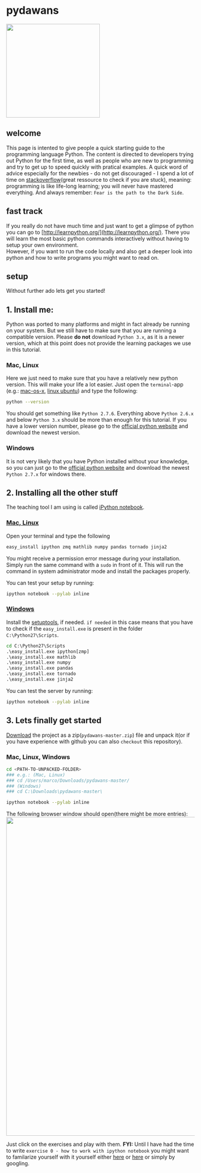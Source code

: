 pydawans
========


<img src="http://octodex.github.com/images/octobiwan.jpg" width="250px;">
<!---
more octocat art: http://octodex.github.com/
-->


## welcome
This page is intented to give people a quick starting guide to the programming language Python. The content is directed to developers trying out Python for the first time, as well as people who are new to programming and try to get up to speed quickly with pratical examples. A quick word of advice especially for the newbies - do not get discouraged - I spend a lot of time on [stackoverflow](http://stackoverflow.com/)(great ressource to check if you are stuck), meaning: programming is like life-long learning; you will never have mastered everything. And always remember: `Fear is the path to the Dark Side`.

## fast track
If you really do not have much time and just want to get a glimpse of python you can go to [http://learnpython.org/](http://learnpython.org/). There you will learn the most basic python commands interactively without having to setup your own environment.  
However, if you want to run the code locally and also get a deeper look into python and how to write programs you might want to read on.

## setup
Without further ado lets get you started!

## 1. Install me:
Python was ported to many platforms and might in fact already be running on your system. But we still have to make sure that you are running a compatible version.
Please **do not** download `Python 3.x`, as it is a newer version, which at this point does not provide the learning packages we use in this tutorial.

### Mac, Linux
Here we just need to make sure that you have a relatively new python version. This will make your life a lot easier. Just open the `terminal`-app (e.g.: [mac-os-x](http://en.wikipedia.org/wiki/Terminal_(OS_X)), [linux ubuntu](https://help.ubuntu.com/community/UsingTheTerminal)) and type the following:

```bash
python --version
```

You should get something like `Python 2.7.6`. Everything above `Python 2.6.x` and below `Python 3.x` should be more than enough for this tutorial. If you have a lower version number, please go to the [official python website](http://www.python.org/download/) and download the newest version.

### Windows
 It is not very likely that you have Python installed without your knowledge, so you can just go to the [official python website](http://www.python.org/download/) and download the newest `Python 2.7.x` for windows there. 

## 2. Installing all the other stuff
The teaching tool I am using is called [iPython notebook](http://ipython.org/notebook.html).

### [Mac, Linux](http://ipython.org/ipython-doc/stable/install/install.html#installation-using-easy-install-or-pip)

Open your terminal and type the following
```bash
easy_install ipython zmq mathlib numpy pandas tornado jinja2
```

You might receive a permission error message during your installation. Simply run the same command with a `sudo` in front of it. This will run the command in system administrator mode and install the packages properly.

You can test your setup by running:
```bash
ipython notebook --pylab inline
```

### [Windows](http://ipython.org/ipython-doc/stable/install/install.html#windows)

Install the [setuptools](https://pypi.python.org/pypi/setuptools#windows), if needed. `if needed` in this case means that you have to check if the `easy_install.exe` is present in the folder `C:\Python27\Scripts`.

```bat
cd C:\Python27\Scripts
.\easy_install.exe ipython[zmp]
.\easy_install.exe math­lib
.\easy_install.exe numpy
.\easy_install.exe pandas
.\easy_install.exe tornado
.\easy_install.exe jinja2
```

You can test the server by running:
```bash
ipython notebook --pylab inline
```

## 3. Lets finally get started

[Download](https://github.com/marcopashkov/pydawans/archive/master.zip) the project as a zip(`pydawans-master.zip`) file and unpack it(or if you have experience with github you can also `checkout` this repository).

### Mac, Linux, Windows
```bash
cd <PATH-TO-UNPACKED-FOLDER>
### e.g.: (Mac, Linux)
### cd /Users/marco/Downloads/pydawans-master/
### (Windows)
### cd C:\Downloads\pydawans-master\

ipython notebook --pylab inline
```

The following browser window should open(there might be more entries):  
<img src="http://farm6.staticflickr.com/5496/12246516444_a638e4d187_b.jpg" width="850px;">

Just click on the exercises and play with them.
**FYI:** Until I have had the time to write `exercise 0 - how to work with ipython notebook` you might want to familarize yourself with it yourself either [here](http://ipython.org/notebook.html) or [here](http://www.youtube.com/watch?v=vpakMygIu0o) or simply by googling.




